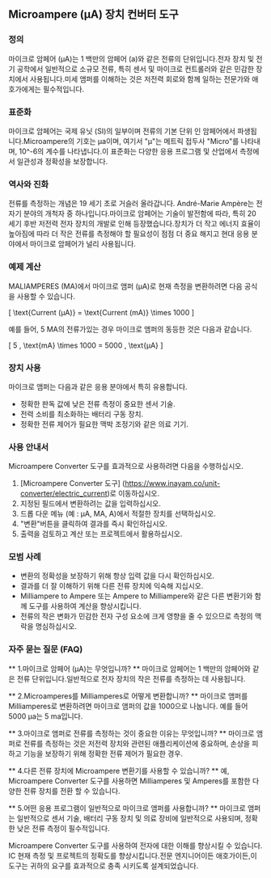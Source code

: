 ## Microampere (µA) 장치 컨버터 도구

### 정의
마이크로 암페어 (µA)는 1 백만의 암페어 (a)와 같은 전류의 단위입니다.전자 장치 및 전기 공학에서 일반적으로 소규모 전류, 특히 센서 및 마이크로 컨트롤러와 같은 민감한 장치에서 사용됩니다.미세 앰퍼를 이해하는 것은 저전력 회로와 함께 일하는 전문가와 애호가에게는 필수적입니다.

### 표준화
마이크로 암페어는 국제 유닛 (SI)의 일부이며 전류의 기본 단위 인 암페어에서 파생됩니다.Microampere의 기호는 µa이며, 여기서 "µ"는 메트릭 접두사 "Micro"를 나타내며, 10^-6의 계수를 나타냅니다.이 표준화는 다양한 응용 프로그램 및 산업에서 측정에서 일관성과 정확성을 보장합니다.

### 역사와 진화
전류를 측정하는 개념은 19 세기 초로 거슬러 올라갑니다. André-Marie Ampère는 전자기 분야의 개척자 중 하나입니다.마이크로 암페어는 기술이 발전함에 따라, 특히 20 세기 후반 저전력 전자 장치의 개발로 인해 등장했습니다.장치가 더 작고 에너지 효율이 높아짐에 따라 더 작은 전류를 측정해야 할 필요성이 점점 더 중요 해지고 현대 응용 분야에서 마이크로 암페어가 널리 사용됩니다.

### 예제 계산
MALIAMPERES (MA)에서 마이크로 앰퍼 (µA)로 현재 측정을 변환하려면 다음 공식을 사용할 수 있습니다.

\[ \text{Current (µA)} = \text{Current (mA)} \times 1000 \]

예를 들어, 5 MA의 전류가있는 경우 마이크로 앰퍼의 동등한 것은 다음과 같습니다.

\[ 5 \, \text{mA} \times 1000 = 5000 \, \text{µA} \]

### 장치 사용
마이크로 앰퍼는 다음과 같은 응용 분야에서 특히 유용합니다.
- 정확한 판독 값에 낮은 전류 측정이 중요한 센서 기술.
- 전력 소비를 최소화하는 배터리 구동 장치.
- 정확한 전류 제어가 필요한 맥박 조정기와 같은 의료 기기.

### 사용 안내서
Microampere Converter 도구를 효과적으로 사용하려면 다음을 수행하십시오.
1. [Microampere Converter 도구] (https://www.inayam.co/unit-converter/electric_current)로 이동하십시오.
2. 지정된 필드에서 변환하려는 값을 입력하십시오.
3. 드롭 다운 메뉴 (예 : µA, MA, A)에서 적절한 장치를 선택하십시오.
4. "변환"버튼을 클릭하여 결과를 즉시 확인하십시오.
5. 출력을 검토하고 계산 또는 프로젝트에서 활용하십시오.

### 모범 사례
- 변환의 정확성을 보장하기 위해 항상 입력 값을 다시 확인하십시오.
- 결과를 더 잘 이해하기 위해 다른 전류 장치에 익숙해 지십시오.
- Milliampere to Ampere 또는 Ampere to Milliampere와 같은 다른 변환기와 함께 도구를 사용하여 계산을 향상시킵니다.
- 전류의 작은 변화가 민감한 전자 구성 요소에 크게 영향을 줄 수 있으므로 측정의 맥락을 명심하십시오.

### 자주 묻는 질문 (FAQ)

** 1.마이크로 암페어 (µA)는 무엇입니까? **
마이크로 암페어는 1 백만의 암페어와 같은 전류 단위입니다.일반적으로 전자 장치의 작은 전류를 측정하는 데 사용됩니다.

** 2.Microamperes를 Milliamperes로 어떻게 변환합니까? **
마이크로 앰퍼를 Milliamperes로 변환하려면 마이크로 앰퍼의 값을 1000으로 나눕니다. 예를 들어 5000 µa는 5 ma입니다.

** 3.마이크로 앰퍼로 전류를 측정하는 것이 중요한 이유는 무엇입니까? **
마이크로 앰퍼로 전류를 측정하는 것은 저전력 장치와 관련된 애플리케이션에 중요하며, 손상을 피하고 기능을 보장하기 위해 정확한 전류 제어가 필요한 경우.

** 4.다른 전류 장치에 Microampere 변환기를 사용할 수 있습니까? **
예, Microampere Converter 도구를 사용하면 Milliamperes 및 Amperes를 포함한 다양한 전류 장치를 전환 할 수 있습니다.

** 5.어떤 응용 프로그램이 일반적으로 마이크로 앰퍼를 사용합니까? **
마이크로 앰퍼는 일반적으로 센서 기술, 배터리 구동 장치 및 의료 장비에 일반적으로 사용되며, 정확한 낮은 전류 측정이 필수적입니다.

Microampere Converter 도구를 사용하여 전자에 대한 이해를 향상시킬 수 있습니다. IC 현재 측정 및 프로젝트의 정확도를 향상시킵니다.전문 엔지니어이든 애호가이든,이 도구는 귀하의 요구를 효과적으로 충족 시키도록 설계되었습니다.